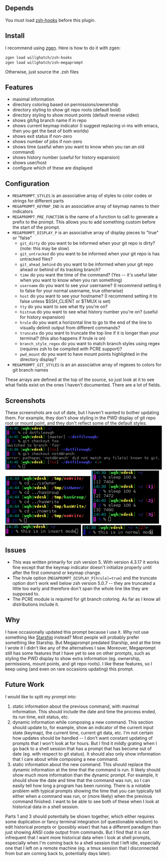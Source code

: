 Depends
-------

You must load [zsh-hooks](https://github.com/willghatch/zsh-hooks) before this plugin.

Install
-------

I recommend using [zgen](https://github.com/tarjoilija/zgen).  Here is how to do it with zgen:

    zgen load willghatch/zsh-hooks
    zgen load willghatch/zsh-megaprompt

Otherwise, just source the .zsh files

Features
--------

- maximal information
- directory coloring based on permissions/ownership
- directory styling to show git repo roots (default bold)
- directory styling to show mount points (default reverse video)
- shows git/hg branch name if in repo
- shows current keymap indicator (I suggest replacing vi-ins with emacs, then you get the best of both worlds)
- shows exit status if non-zero
- shows number of jobs if non-zero
- shows time (useful when you want to know when you ran an old command)
- shows history number (useful for history expansion)
- shows user/host
- configure which of these are displayed

Configuration
-------------

- <code>MEGAPROMPT_STYLES</code> is an associative array of styles to color codes or strings for different parts
- <code>MEGAPROMPT_KEYMAP_IND</code> is an associative array of keymap names to their indicators
- <code>MEGAPROMPT_PRE_FUNCTION</code> is the name of a function to call to generate a prefix to the prompt.  This allows you to add something custom before the start of the prompt.
- <code>MEGAPROMPT_DISPLAY_P</code> is an associative array of display pieces to "true" or "false"
    - <code>git_dirty</code> do you want to be informed when your git repo is dirty?  (note: this may be slow)
    - <code>git_untracked</code> do you want to be informed when your git repo is has untracked files?
    - <code>git_ahead_behind</code> do you want to be informed when your git repo ahead or behind of its tracking branch?
    - <code>time</code> do you want the time of the command? (Yes -- it's useful later when you want to know when you ran something)
    - <code>username</code> do you want to see your username? (I recommend setting it to false for your normal username, true otherwise)
    - <code>host</code> do you want to see your hostname? (I recommend setting it to false unless $SSH_CLIENT or $TMUX is set)
    - <code>tty</code> do you want to see what tty you're on?
    - <code>histnum</code> do you want to see what history number you're on? (useful for history expansion)
    - <code>hrule</code> do you want a horizontal line to go to the end of the line to visually delimit output from different commands?
    - <code>truncate</code> do you want to truncate the top line if it is longer than your terminal? (this also happens if hrule is on)
    - <code>branch_style_regex</code> do you want to match branch styles using regex (requires zsh to be compiled with PCRE support)?
    - <code>pwd_mount</code> do you want to have mount points highlighted in the directory display?
- <code>MEGAPROMPT_GIT_STYLES</code> is an an associative array of regexes to colors for git branch names

These arrays are defined at the top of the source, so just look at it to see what fields exist on the ones I haven't documented.  There are a lot of fields.

Screenshots
-----------

These screenshots are out of date, but I haven't wanted to bother updating them.
For example, they don't show styling in the PWD display of git repo root or mount point, and they don't reflect some of the default styles.
![Example](https://github.com/willghatch/zsh-megaprompt/raw/master/img/git.png)
![Example](https://github.com/willghatch/zsh-megaprompt/raw/master/img/permissions.png)
![Example](https://github.com/willghatch/zsh-megaprompt/raw/master/img/jobs.png)
![Example](https://github.com/willghatch/zsh-megaprompt/raw/master/img/insert.png)
![Example](https://github.com/willghatch/zsh-megaprompt/raw/master/img/normal.png)

Issues
------

- This was written primarily for zsh version 5.  With version 4.3.17
  it works fine except that the keymap indicator doesn't initialize
  properly until after the first command or keymap change.
- The hrule option (`MEGAPROMPT_DISPLAY_P[hrule]=true`) and the truncate option don't 
  work well below zsh version 5.0.7 -- they are truncated a little too early and
  therefore don't span the whole line like they are supposed to.
- The PCRE module is required for git branch coloring.  As far as I know all distributions include it.

Why
---

I have occasionally updated this prompt because I use it.
Why not use something like [Starship](https://starship.rs/) instead?
Most people will probably prefer something like Starship.
But Megaprompt predated Starship, and at the time I wrote it I didn't like any of the alternatives I saw.
Moreover, Megaprompt still has some features that I have yet to see on other prompts, such as styling the PWD display to show extra information (eg. ownership, permissions, mount points, and git repo roots).
I like these features, so I keep using (and even on rare occasions updating) this prompt.

Future Work
-----------

I would like to split my prompt into:

1. static information about the previous command, with maximal information.  This should include the date and time the process ended, its run time, exit status, etc.
2. dynamic information while composing a new command.  This section should update to, for example, show an indicator of the current input state (keymap), the current time, current git data, etc.  I'm not certain how updates should be handled -- I don't want constant updating of prompts that I won't look at for hours.  But I find it mildly grating when I go back to a shell session that has a prompt that has become out of date (eg. with respect to git status).  It should also only show information that I care about while composing a new command.
3. static information about the new command.  This should replace the dynamic information at the time that the command is run.  It likely should show much more information than the dynamic prompt.  For example, it should show the date and time that the command was run, so I can easily tell how long a program has been running.  There is a notable problem with typical prompts showing the time that you can typically tell either when a command was run, or (more likely) when the previous command finished.  I want to be able to see both of these when I look at historical data in a shell session.

Parts 1 and 3 should potentially be shown together, which either requires some duplication or fancy terminal integration (of questionable wisdom) to edit historical prompts or (possibly wiser) that has a different paradigm than just showing ANSI code output from commands.
But I find that it is not infrequent that I want more historical data when I look at shell prompts, especially when I'm coming back to a shell session that I left idle, especially one that I left on a remote machine (eg. a tmux session that I disconnected from but am coming back to, potentially days later).
